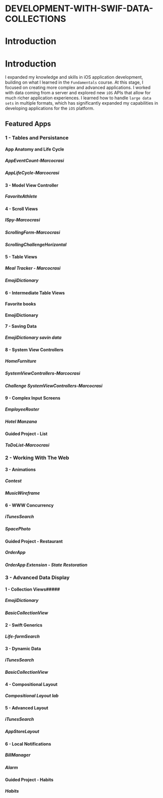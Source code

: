 # DEVELOPMENT-WITH-SWIF-DATA-COLLECTIONS

# Introduction

# Introduction

I expanded my knowledge and skills in iOS application development, building on what I learned in the `Fundamentals` course. At this stage, I focused on creating more complex and advanced applications. I worked with data coming from a server and explored new `iOS` APIs that allow for much richer application experiences. I learned how to handle `large data sets` in multiple formats, which has significantly expanded my capabilities in developing applications for the `iOS` platform.

## Featured Apps

### 1 - Tables and Persistance

#### App Anatomy and Life Cycle

##### AppEventCount-Marcocrasi

##### AppLifeCycle-Marcocrasi



#### 3 - Model View Controller

##### FavoriteAthlete

#### 4 - Scroll Views

##### ISpy-Marcocrasi

##### ScrollingForm-Marcocrasi

##### ScrollingChallengeHorizontal

#### 5 - Table Views

##### Meal Tracker - Marcocrasi

##### EmojiDictionary

#### 6 - Intermediate Table Views

#### Favorite books

#### EmojiDictionary

#### 7 - Saving Data

##### EmojiDictionary savin data

#### 8 - System View Controllers

##### HomeFurniture

##### SystemViewControllers-Marcocrasi

##### Challenge SystemViewControllers-Marcocrasi

#### 9 - Complex Input Screens

##### EmployeeRoster

##### Hotel Manzana



#### Guided Project - List

##### ToDoList-Marcocrasi

### 2 - Working With The Web

#### 3 - Animations

##### Contest

##### MusicWireframe

#### 6 - WWW Concurrency

##### iTunesSearch

##### SpacePhoto

#### Guided Project - Restaurant

##### OrderApp

##### OrderApp Extension - State Restoration

### 3 - Advanced Data Display

#### 1 - Collection Views#####

##### EmojiDictionary

##### BasicCollectionView

#### 2 - Swift Generics

##### Life-formSearch

#### 3 - Dynamic Data

##### iTunesSearch

##### BasicCollectionView

#### 4 - Compositional Layout

#####  Compositional Layout lab

#### 5 - Advanced Layout

##### iTunesSearch

##### AppStoreLayout

#### 6 - Local Notifications

##### BillManager

##### Alarm

#### Guided Project - Habits

##### Habits






























